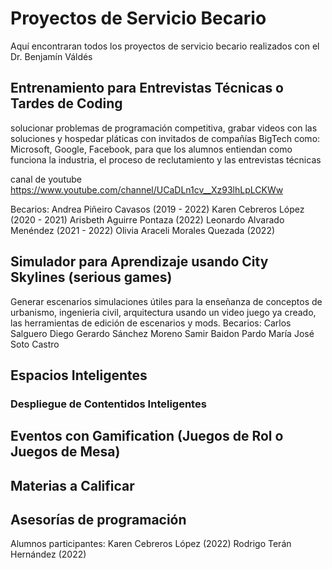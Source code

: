# Proyectos de Servicio Becario 

Aquí encontraran todos los proyectos de servicio becario realizados con el Dr. Benjamín Váldés 

## Entrenamiento para Entrevistas Técnicas o Tardes de Coding

solucionar problemas de programación competitiva, grabar videos con las soluciones y hospedar pláticas con invitados de compañías BigTech como: Microsoft, Google, Facebook, para que los alumnos entiendan como funciona la industria, el proceso de reclutamiento y las entrevistas técnicas

canal de youtube https://www.youtube.com/channel/UCaDLn1cv__Xz93lhLpLCKWw


Becarios:
Andrea Piñeiro Cavasos (2019 - 2022)
Karen Cebreros López  (2020 - 2021)
Arisbeth Aguirre Pontaza (2022)
Leonardo Alvarado Menéndez  (2021 - 2022)
Olivia Araceli Morales Quezada (2022)


## Simulador para Aprendizaje usando City Skylines  (serious games)

Generar escenarios simulaciones útiles para la enseñanza de conceptos de urbanismo, ingenieria civil, arquitectura usando un video juego ya creado, las herramientas de edición de escenarios y mods.
Becarios: 
Carlos Salguero
Diego Gerardo Sánchez Moreno
Samir Baidon Pardo
María José Soto Castro

## Espacios Inteligentes

### Despliegue de Contentidos Inteligentes 

## Eventos con Gamification (Juegos de Rol o Juegos de Mesa)

## Materias a Calificar

## Asesorías de programación

Alumnos participantes: 
Karen Cebreros López (2022)
Rodrigo Terán Hernández (2022)
